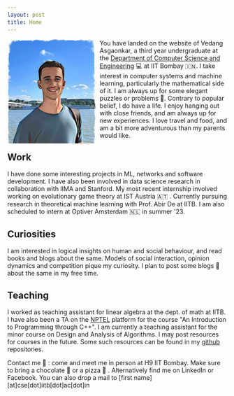 ```yaml
---
layout: post
title: Home
---
```


<img src = "../assets/profile.jpg" width = "40%" height = "40%" align = "left" style = "margin-right : 10px;">

You have landed on the website of Vedang Asgaonkar, a third year undergraduate at the [Department of Computer Science and Engineering](https://cse.iitb.ac.in) 💻 at IIT Bombay 🇮🇳. I take interest in computer systems and machine learning, particularly the mathematical side of it. I am always up for some elegant puzzles or problems 🧠. Contrary to popular belief, I do have a life. I enjoy hanging out with close friends, and am always up for new experiences. I love travel and food, and am a bit more adventurous than my parents would like.

## Work

I have done some interesting projects in ML, networks and software development. I have also been involved in data science research in collaboration with IIMA and Stanford. My most recent internship involved working on evolutionary game theory at IST Austria 🇦🇹 . Currently pursuing research in theoretical machine learning with Prof. Abir De at IITB. I am also scheduled to intern at Optiver Amsterdam 🇳🇱 in summer '23. 

## Curiosities

I am interested in logical insights on human and social behaviour, and read books and blogs about the same. Models of social interaction, opinion dynamics and competition pique my curiosity. I plan to post some blogs 💬 about the same in my free time.

## Teaching

I worked as teaching assistant for linear algebra at the dept. of math at IITB. I have also been a TA on the [NPTEL](https://nptel.ac.in/) platform for the course "An Introduction to Programming through C++". I am currently a teaching assistant for the minor course on Design and Analysis of Algorithms. I may post resources for courses in the future. Some such resources can be found in my [github](https://github.com/VedangAsgaonkar) repositories.

<par>
Contact me 🔗 : come and meet me in person at H9 IIT Bombay. Make sure to bring a chocolate 🍫 or a pizza 🍕 . Alternatively find me on LinkedIn or Facebook. You can also drop a mail to [first name][at]cse[dot]iitb[dot]ac[dot]in
</par>

